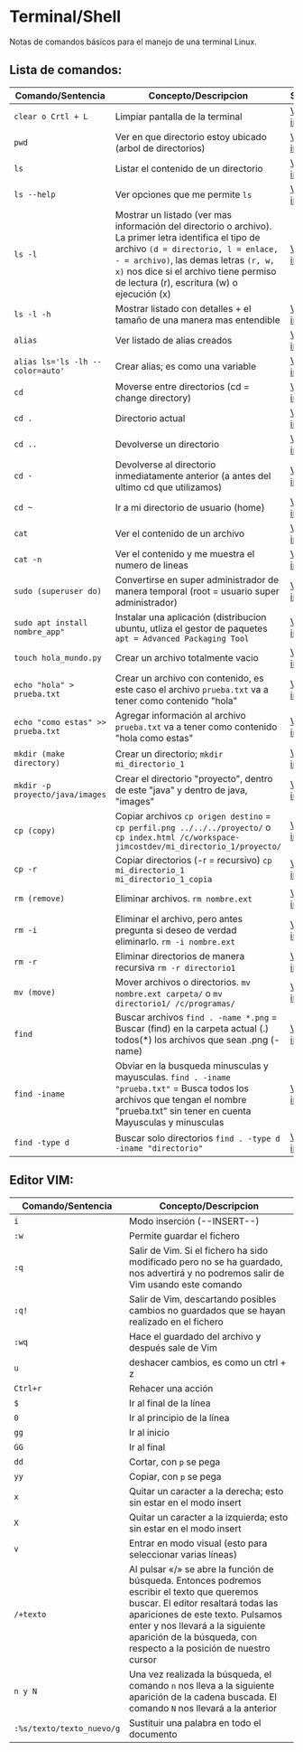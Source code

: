 # Terminal/Shell 
Notas de comandos básicos para el manejo de una terminal Linux.
## Lista de comandos:

Comando/Sentencia | Concepto/Descripcion | Simulacón
--|--|--
```clear o Crtl + L``` | Limpiar pantalla de la terminal | [Ver imagen](https://user-images.githubusercontent.com/53100460/201367264-213d0ba9-e5a5-499d-9391-651aa8e733bf.PNG)
```pwd``` | Ver en que directorio estoy ubicado (arbol de directorios) | [Ver imagen](https://www.jimcostdev.com/img/foto.jpeg)
```ls``` | Listar el contenido de un directorio | [Ver imagen](https://www.jimcostdev.com/img/foto.jpeg)
```ls --help``` | Ver opciones que me permite ```ls``` | [Ver imagen](https://www.jimcostdev.com/img/foto.jpeg)
```ls -l``` | Mostrar un listado (ver mas información del directorio o archivo). La primer letra identifica el tipo de archivo ```(d = directorio, l = enlace, - = archivo)```, las demas letras ```(r, w, x)``` nos dice si el archivo tiene permiso de lectura (r), escritura (w) o ejecución (x) | [Ver imagen](https://www.jimcostdev.com/img/foto.jpeg)
```ls -l -h``` | Mostrar listado con detalles + el tamaño de una manera mas entendible | [Ver imagen](https://www.jimcostdev.com/img/foto.jpeg)
```alias``` | Ver listado de alias creados | [Ver imagen](https://www.jimcostdev.com/img/foto.jpeg)
```alias ls='ls -lh --color=auto'``` | Crear alias; es como una variable | [Ver imagen](https://www.jimcostdev.com/img/foto.jpeg)
```cd``` | Moverse entre directorios (cd = change directory) | [Ver imagen](https://www.jimcostdev.com/img/foto.jpeg)
```cd .``` | Directorio actual | [Ver imagen](https://www.jimcostdev.com/img/foto.jpeg)
```cd ..``` | Devolverse un directorio  | [Ver imagen](https://www.jimcostdev.com/img/foto.jpeg)
```cd -``` | Devolverse al directorio inmediatamente anterior (a antes del ultimo cd que utilizamos) | [Ver imagen](https://www.jimcostdev.com/img/foto.jpeg)
```cd ~``` | Ir a mi directorio de usuario (home) | [Ver imagen](https://www.jimcostdev.com/img/foto.jpeg)
```cat``` | Ver el contenido de un archivo | [Ver imagen](https://www.jimcostdev.com/img/foto.jpeg)
```cat -n``` | Ver el contenido y me muestra el numero de lineas | [Ver imagen](https://www.jimcostdev.com/img/foto.jpeg)
```sudo (superuser do)``` | Convertirse en super administrador de manera temporal (root = usuario super administrador) | [Ver imagen](https://www.jimcostdev.com/img/foto.jpeg)
```sudo apt install nombre_app"``` | Instalar una aplicación (distribucion ubuntu, utliza el gestor de paquetes ```apt = Advanced Packaging Tool``` | [Ver imagen](https://www.jimcostdev.com/img/foto.jpeg)
```touch hola_mundo.py``` | Crear un archivo totalmente vacio | [Ver imagen](https://www.jimcostdev.com/img/foto.jpeg)
```echo "hola" > prueba.txt``` | Crear un archivo con contenido, es este caso el archivo ```prueba.txt``` va a tener como contenido "hola" | [Ver imagen](https://www.jimcostdev.com/img/foto.jpeg)
```echo "como estas" >> prueba.txt``` | Agregar información al archivo ```prueba.txt``` va a tener como contenido "hola como estas" | [Ver imagen](https://www.jimcostdev.com/img/foto.jpeg)
```mkdir (make directory)``` | Crear un directorio; ```mkdir mi_directorio_1``` | [Ver imagen](https://www.jimcostdev.com/img/foto.jpeg)
```mkdir -p proyecto/java/images``` | Crear el directorio "proyecto", dentro de este "java" y dentro de java, "images" | [Ver imagen](https://www.jimcostdev.com/img/foto.jpeg)
```cp (copy)``` | Copiar archivos ```cp origen destino``` = ```cp perfil.png ../../../proyecto/``` o ```cp index.html /c/workspace- jimcostdev/mi_directorio_1/proyecto/``` | [Ver imagen](https://www.jimcostdev.com/img/foto.jpeg)
```cp -r``` | Copiar directorios (-r = recursivo) ```cp mi_directorio_1 mi_directorio_1_copia``` | [Ver imagen](https://www.jimcostdev.com/img/foto.jpeg)
```rm (remove)``` | Eliminar archivos. ```rm nombre.ext``` | [Ver imagen](https://www.jimcostdev.com/img/foto.jpeg)
```rm -i ``` | Eliminar el archivo, pero antes pregunta si deseo de verdad eliminarlo. ```rm -i nombre.ext``` | [Ver imagen](https://www.jimcostdev.com/img/foto.jpeg)
```rm -r ``` | Eliminar directorios de manera recursiva ```rm -r directorio1``` | [Ver imagen](https://www.jimcostdev.com/img/foto.jpeg)
```mv (move)``` | Mover archivos o directorios. ```mv nombre.ext carpeta/``` o ```mv directorio1/ /c/programas/``` | [Ver imagen](https://www.jimcostdev.com/img/foto.jpeg)
```find``` | Buscar archivos ```find . -name *.png``` = Buscar (find) en la carpeta actual (.) todos(*) los archivos que sean .png (-name) | [Ver imagen](https://www.jimcostdev.com/img/foto.jpeg)
```find -iname``` | Obviar en la busqueda minusculas y mayusculas. ```find . -iname "prueba.txt"``` = Busca todos los archivos que tengan el nombre "prueba.txt" sin tener en cuenta Mayusculas y minusculas | [Ver imagen](https://www.jimcostdev.com/img/foto.jpeg)
```find -type d``` | Buscar solo directorios ```find . -type d -iname "directorio"``` | [Ver imagen](https://www.jimcostdev.com/img/foto.jpeg)

## Editor VIM:
Comando/Sentencia | Concepto/Descripcion
--|--
```i``` | Modo  inserción (--INSERT--)
```:w``` | Permite guardar el fichero
```:q``` | Salir de Vim. Si el fichero ha sido modificado pero no se ha guardado, nos advertirá y no podremos salir de Vim usando este comando
```:q!``` | Salir de Vim, descartando posibles cambios no guardados que se hayan realizado en el fichero
```:wq``` | Hace el guardado del archivo y después sale de Vim
```u``` | deshacer cambios, es como un ctrl + z
```Ctrl+r``` | Rehacer una acción
```$``` | Ir al final de la línea
```0``` | Ir al principio de la línea
```gg``` | Ir al inicio
```GG``` | Ir al final
```dd``` | Cortar, con ```p``` se pega
```yy``` | Copiar, con ```p``` se pega
```x``` | Quitar un caracter a la derecha; esto sin estar en el modo insert
```X``` | Quitar un caracter a la izquierda; esto sin estar en el modo insert
```v``` | Entrar en modo visual (esto para seleccionar varias líneas)
```/+texto``` | Al pulsar «/» se abre la función de búsqueda. Entonces podremos escribir el texto que queremos buscar. El editor resaltará todas las apariciones de este texto. Pulsamos enter y nos llevará a la siguiente aparición de la búsqueda, con respecto a la posición de nuestro cursor
```n y N``` | Una vez realizada la búsqueda, el comando ```n``` nos lleva a la siguiente aparición de la cadena buscada. El comando ```N``` nos llevará a la anterior
```:%s/texto/texto_nuevo/g``` | Sustituir una palabra en todo el documento


